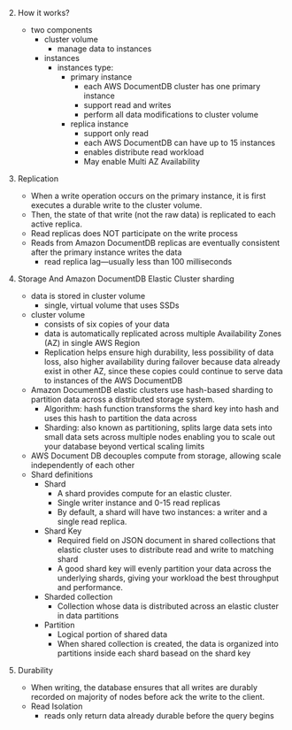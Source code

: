 2. How it works?
    - two components
        - cluster volume
          - manage data to instances
        - instances
          - instances type:
              - primary instance
                  - each AWS DocumentDB cluster has one primary instance
                  - support read and writes
                  - perform all data modifications to cluster volume
              - replica instance
                  - support only read
                  - each AWS DocumentDB can have up to 15 instances
                  - enables distribute read workload
                  - May enable Multi AZ Availability

3. Replication
    - When a write operation occurs on the primary instance, it is first executes a durable write to the cluster volume.
    - Then, the state of that write (not the raw data) is replicated to each active replica.
    - Read replicas does NOT participate on the write process
    - Reads from Amazon DocumentDB replicas are eventually consistent after the primary instance writes the data
      - read replica lag—usually less than 100 milliseconds

    
5. Storage And Amazon DocumentDB Elastic Cluster sharding 
   - data is stored in cluster volume
        - single, virtual volume that uses SSDs
   - cluster volume
     - consists of six copies of your data
     - data is automatically replicated across multiple Availability Zones (AZ) in single AWS Region
     - Replication helps ensure high durability, less possibility of data loss, also higher availability during
       failover because data already exist in other AZ, since these copies could continue to serve data to instances of the AWS DocumentDB
   - Amazon DocumentDB elastic clusters use hash-based sharding to partition data across a distributed storage system.
     - Algorithm: hash function transforms the shard key into hash and uses this hash to partition the data across 
     - Sharding: also known as partitioning, splits large data sets into small data sets across multiple nodes 
     enabling you to scale out your database beyond vertical scaling limits
   - AWS Document DB decouples compute from storage, allowing scale independently of each other
   - Shard definitions
       - Shard
           - A shard provides compute for an elastic cluster.
           - Single writer instance and 0-15 read replicas
           - By default, a shard will have two instances: a writer and a single read replica.
       - Shard Key
           - Required field on JSON document in shared collections that elastic cluster uses to distribute read and write to matching shard
           - A good shard key will evenly partition your data across the underlying shards, giving your workload the best throughput and performance.
       - Sharded collection
           - Collection whose data is distributed across an elastic cluster in data partitions
       - Partition
           - Logical portion of shared data
           - When shared collection is created, the data is organized into partitions inside each shard basead on the shard key

6. Durability 
   - When writing, the database ensures that all writes are durably recorded on majority of nodes before ack the write to the client.
   - Read Isolation
     - reads only return data already durable before the query begins